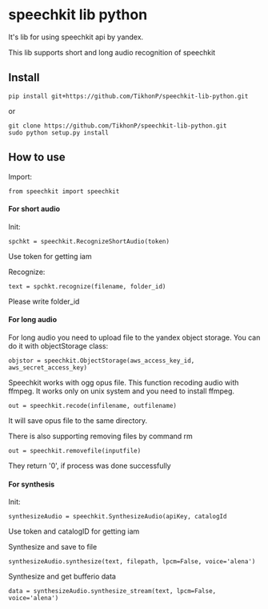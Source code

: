 # speechkit lib python

It's lib for using speechkit api by yandex.
 
This lib supports short and long audio recognition of 
speechkit

## Install

```
pip install git+https://github.com/TikhonP/speechkit-lib-python.git
```
or

```
git clone https://github.com/TikhonP/speechkit-lib-python.git
sudo python setup.py install
```
 
## How to use

Import:

```python3
from speechkit import speechkit
```

#### For short audio

Init:

```python3
spchkt = speechkit.RecognizeShortAudio(token)
```

Use token for getting iam

Recognize:
```python3
text = spchkt.recognize(filename, folder_id)
```
Please write folder_id

#### For long audio

For long audio you need to upload file to the yandex object storage. You can do it with objectStorage class:

```python3
objstor = speechkit.ObjectStorage(aws_access_key_id, aws_secret_access_key)
```

Speechkit works with ogg opus file. This function recoding audio with ffmpeg. It works only on unix system and you need to install ffmpeg.
```python3
out = speechkit.recode(infilename, outfilename)
```

It will save opus file to the same directory.

There is also supporting removing files by command rm <filename>
```python3
out = speechkit.removefile(inputfile)
```
 They return '0', if process was done successfully

#### For synthesis

Init:

```python3
synthesizeAudio = speechkit.SynthesizeAudio(apiKey, catalogId
```
Use token and catalogID for getting iam

Synthesize and save to file

```python3
synthesizeAudio.synthesize(text, filepath, lpcm=False, voice='alena')
```

Synthesize and get bufferio data

```python3
data = synthesizeAudio.synthesize_stream(text, lpcm=False, voice='alena')
```